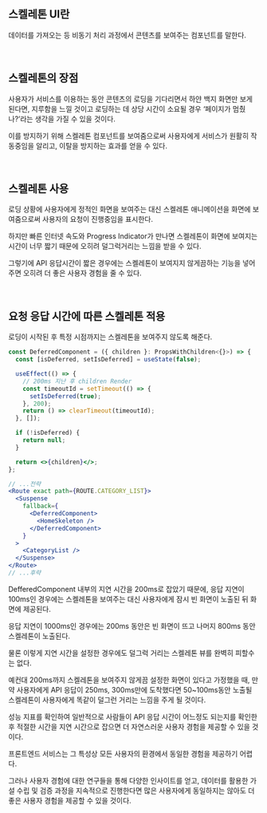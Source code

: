 ## 스켈레톤 UI란

데이터를 가져오는 등 비동기 처리 과정에서 콘텐츠를 보여주는 컴포넌트를 말한다.

<br />

## 스켈레톤의 장점

사용자가 서비스를 이용하는 동안 콘텐츠의 로딩을 기다리면서 하얀 백지 화면만 보게 된다면, 지루함을 느낄 것이고 로딩하는 데 상당 시간이 소요될 경우 ‘페이지가 멈췄나?’라는 생각을 가질 수 있을 것이다.

이를 방지하기 위해 스켈레톤 컴포넌트를 보여줌으로써 사용자에게 서비스가 원활히 작동중임을 알리고, 이탈을 방지하는 효과를 얻을 수 있다.

<br />

## 스켈레톤 사용

로딩 상황에 사용자에게 정적인 화면을 보여주는 대신 스켈레톤 애니메이션을 화면에 보여줌으로써 사용자의 요청이 진행중임을 표시한다.

하지만 빠른 인터넷 속도와 Progress Indicator가 만나면 스켈레톤이 화면에 보여지는 시간이 너무 짧기 때문에 오히려 덜그럭거리는 느낌을 받을 수 있다.

그렇기에 API 응답시간이 짧은 경우에는 스켈레톤이 보여지지 않게끔하는 기능을 넣어주면 오히려 더 좋은 사용자 경험을 줄 수 있다.

<br />

## 요청 응답 시간에 따른 스켈레톤 적용

로딩이 시작된 후 특정 시점까지는 스켈레톤을 보여주지 않도록 해준다.

```jsx
const DeferredComponent = ({ children }: PropsWithChildren<{}>) => {
  const [isDeferred, setIsDeferred] = useState(false);

  useEffect(() => {
    // 200ms 지난 후 children Render
    const timeoutId = setTimeout(() => {
      setIsDeferred(true);
    }, 200);
    return () => clearTimeout(timeoutId);
  }, []);

  if (!isDeferred) {
    return null;
  }

  return <>{children}</>;
};
```

```jsx
// ...전략
<Route exact path={ROUTE.CATEGORY_LIST}>
  <Suspense
    fallback={
      <DeferredComponent>
        <HomeSkeleton />
      </DeferredComponent>
    }
  >
    <CategoryList />
  </Suspense>
</Route>
// ...후략
```

DefferedComponent 내부의 지연 시간을 200ms로 잡았기 때문에, 응답 지연이 100ms인 경우에는 스켈레톤을 보여주는 대신 사용자에게 잠시 빈 화면이 노출된 뒤 화면에 제공된다.

응답 지연이 1000ms인 경우에는 200ms 동안은 빈 화면이 뜨고 나머지 800ms 동안 스켈레톤이 노출된다.

물론 이렇게 지연 시간을 설정한 경우에도 덜그럭 거리는 스켈레톤 뷰를 완벽히 피할수는 없다.

예컨대 200ms까지 스켈레톤을 보여주지 않게끔 설정한 화면이 있다고 가정했을 때, 만약 사용자에게 API 응답이 250ms, 300ms만에 도착했다면 50~100ms동안 노출될 스켈레톤이 사용자에게 똑같이 덜그런 거리는 느낌을 주게 될 것이다.

성능 지표를 확인하여 일반적으로 사람들이 API 응답 시간이 어느정도 되는지를 확인한 후 적절한 시간을 지연 시간으로 잡으면 더 자연스러운 사용자 경험을 제공할 수 있을 것이다.

프론트엔드 서비스는 그 특성상 모든 사용자의 환경에서 동일한 경험을 제공하기 어렵다.

그러나 사용자 경험에 대한 연구들을 통해 다양한 인사이트를 얻고, 데이터를 활용한 가설 수립 및 검증 과정을 지속적으로 진행한다면 많은 사용자에게 동일하지는 않아도 더 좋은 사용자 경험을 제공할 수 있을 것이다.
